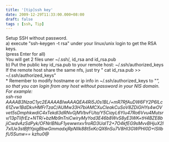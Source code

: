 ```yaml
---
title: '[tip]ssh key'
date: 2009-12-29T11:33:00.000+08:00
draft: false
tags : [ssh, Tip]
---
```


Setup SSH without password.  
a) execute "ssh-keygen -t rsa" under your linux/unix login to get the RSA keys.  
(press Enter for all)  
You will get 2 files uner ~/.ssh/, id\_rsa and id\_rsa.pub  
b) Put the public key id\_rsa.pub to your remote host: ~/.ssh/authorized\_keys If the remote host share the same nfs, just try " cat id\_rsa.pub >> ~/.ssh/authorized\_keys"  
\* Remember to modify hostname or ip info in ~/.ssh/authorized_keys to "*", so that you can login from any host without password in your NIS domain.  
For example:  
ssh-rsa AAAAB3NzaC1yc2EAAAABIwAAAQEA4Ri5J0s1BL/+mR7RfAuDW6FY2P6ILc61Zvw1BdDkvHMFrTzaC/AUMw33H7biAMCXuCleakCuSoV8ZDiGHYs4wOVvet5sDmphkwdiC4xTekdl3dRNvGjMVbvFUta/Y5CiayL6YIu47Ro6Vvu4Mutsrv/13pTlifrEz+NTR/+bzMb9nTniCwiryMyYod3E46b8WvS8yE3WK+tH4BZE8bjiCwdvAzSdPyk/OFNrlBNuF1yewwnxv1roRD3UalT2+7O4kfEG9sMvvBHjuX2l7xlUe3stBftYpigBbwGmmadxjRpNIlk88t5xKcQX6nSu7V8HI3GWPHI0D+ISIlbfU5Sunw== kzhu0@*